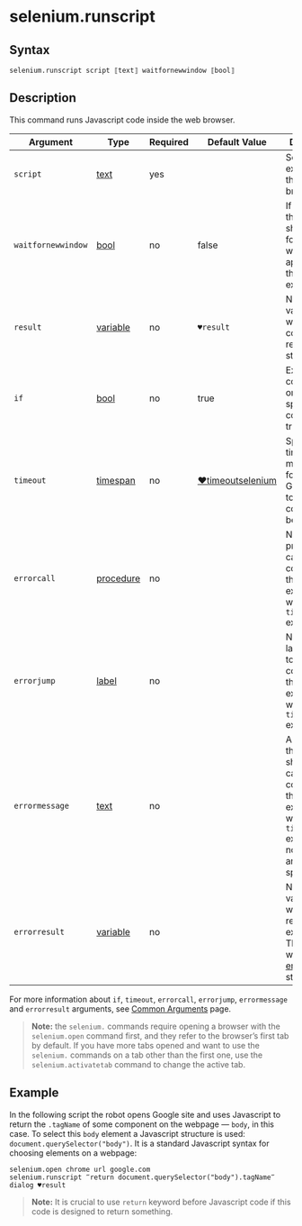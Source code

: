 # selenium.runscript

## Syntax

```G1ANT
selenium.runscript script ⟦text⟧ waitfornewwindow ⟦bool⟧
```

## Description

This command runs Javascript code inside the web browser.

| Argument | Type | Required | Default Value | Description |
| -------- | ---- | -------- | ------------- | ----------- |
|`script` | [text](../../G1ANT.Language/Structures/TextStructure.md) | yes |  | Script to be executed in the web browser |
|`waitfornewwindow` | [bool](../../G1ANT.Language/Structures/BooleanStructure.md) | no | false | If set to `true`, the command should wait for a new window to appear after the script execution |
| `result`       | [variable](../../G1ANT.Language/Structures/VariableStructure.md) | no       | `♥result`                                                   | Name of a variable where the command's result will be stored |
| `if`           | [bool](../../G1ANT.Language/Structures/BooleanStructure.md) | no       | true                                                        | Executes the command only if a specified condition is true   |
| `timeout`      | [timespan](../../G1ANT.Language/Structures/TimeSpanStructure.md) | no       | [♥timeoutselenium](../../G1ANT.Addon.Core/Variables/TimeoutSeleniumVariable.md) | Specifies time in milliseconds for G1ANT.Robot to wait for the command to be executed |
| `errorcall`    | [procedure](../../G1ANT.Language/Structures/ProcedureStructure.md) | no       |                                                             | Name of a procedure to call when the command throws an exception or when a given `timeout` expires |
| `errorjump`    | [label](../../G1ANT.Language/Structures/LabelStructure.md) | no       |                                                             | Name of the label to jump to when the command throws an exception or when a given `timeout` expires |
| `errormessage` | [text](../../G1ANT.Language/Structures/TextStructure.md) | no       |                                                             | A message that will be shown in case the command throws an exception or when a given `timeout` expires, and no `errorjump` argument is specified |
| `errorresult`  | [variable](../../G1ANT.Language/Structures/VariableStructure.md) | no       |                                                             | Name of a variable that will store the returned exception. The variable will be of [error](../../G1ANT.Language/Structures/ErrorStructure.md) structure  |

For more information about `if`, `timeout`, `errorcall`, `errorjump`, `errormessage` and `errorresult` arguments, see [Common Arguments](../../../appendices/common-arguments.md) page.

> **Note:** the `selenium.` commands require opening a browser with the `selenium.open` command first, and they refer to the browser’s first tab by default. If you have more tabs opened and want to use the `selenium.` commands on a tab other than the first one, use the `selenium.activatetab` command to change the active tab.

## Example

In the following script the robot opens Google site and uses Javascript to return the `.tagName` of some component on the webpage — `body`, in this case. To select this `body` element a Javascript structure is used: `document.querySelector("body")`. It is a standard Javascript syntax for choosing elements on a webpage:

```G1ANT
selenium.open chrome url google.com
selenium.runscript ‴return document.querySelector("body").tagName‴
dialog ♥result
```

> **Note:** It is crucial to use `return` keyword before Javascript code if this code is designed to return something.
